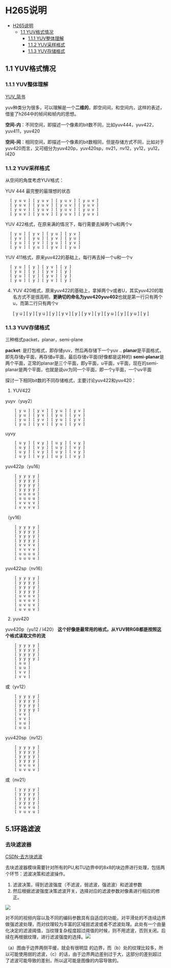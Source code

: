 
# H265说明
- [H265说明](#h265说明)
  - [1.1 YUV格式情况](#11-yuv格式情况)
    - [1.1.1 YUV整体理解](#111-yuv整体理解)
    - [1.1.2 YUV采样格式](#112-yuv采样格式)
    - [1.1.3 YUV存储格式](#113-yuv存储格式)

## 1.1 YUV格式情况
### 1.1.1 YUV整体理解
[YUV_简书](https://www.jianshu.com/p/6a361e86ccd5)

yuv种类分为很多，可以理解是一个**二维的**，即空间间，和空间内，这样的表述，借鉴了h264中的帧间和帧内的思想。

**空间-内**：不同空间，即描述一个像素的bit数不同，比如yuv444，yuv422，yuv411，yuv420

**空间-间**：相同空间，即描述一个像素的bit数相同，但是存储方式不同，比如对于yuv420而言，又可细分为yuv420p，yuv420sp，nv21，nv12，yv12，yu12，I420

### 1.1.2 YUV采样格式

从空间的角度考虑YUV格式：

YUV 444  最完整的最理想的状态

      [ y u v ] [ y u v ] [ y u v ] [ y u v ]
      [ y u v ] [ y u v ] [ y u v ] [ y u v ]
      [ y u v ] [ y u v ] [ y u v ] [ y u v ]
      [ y u v ] [ y u v ] [ y u v ] [ y u v ]

YUV 422格式，在原来满的情况下，每行需要去掉两个u和两个v

      [ y u ] [ y v ] [ y u ] [ y v ]
      [ y v ] [ y u ] [ y v ] [ y u ]
      [ y u ] [ y v ] [ y u ] [ y v ]
      [ y v ] [ y u ] [ y v ] [ y u ]


YUV 411格式，原来yuv422的基础上，每行再去掉一个u和一个v

      [ y u ] [ y ] [ y v ] [ y ]
      [ y u ] [ y ] [ y v ] [ y ]
      [ y u ] [ y ] [ y v ] [ y ]
      [ y u ] [ y ] [ y v ] [ y ]

4. YUV 420格式，原来yuv422的基础上，拿掉两个v或者U，其实yuv420的取名方式不是很高明，**更确切的命名为yuv420yuv402**也就是第一行只有两个u，而第二行只有两个v

      [ y u ] [ y ] [ y u ] [ y ]
      [ y v ] [ y ] [ y v ] [ y ]
      [ y u ] [ y ] [ y u ] [ y ]

### 1.1.3 YUV存储格式

三种格式packet，planar，semi-plane

**packet**: 是打包格式，即存储yuv，然后再存储下一个yuv ..
**planar**是平面格式，即先存储y平面，再存储u平面，最后存储v平面(好像都是这种的)
**semi-planar**是两个平面，正常的planar是三个平面，即y平面，u平面，v平面，现在的semi-planar是两个平面，也就是说uv为同一个平面，即一个y平面，一个uv平面

探讨一下相同bit数的不同存储格式，主要讨论yuv422和yuv420：

1.  YUV422

yuyv（yuy2）

        [ y u ] [ y v ] [ y u ] [ y v ]
        [ y u ] [ y v ] [ y u ] [ y v ]
        [ y u ] [ y v ] [ y u ] [ y v ]
        [ y u ] [ y v ] [ y u ] [ y v ]

uyvy

        [ u y ] [ v y ] [ u y ] [ v y ]
        [ u y ] [ v y ] [ u y ] [ v y ]
        [ u y ] [ v y ] [ u y ] [ v y ]
        [ u y ] [ v y ] [ u y ] [ v y ]

yuv422p（yu16）

        [ y y y y ]
        [ y y y y ]
        [ y y y y ]
        [ y y y y ]
        [ u u u u ]
        [ u u u u ]
        [ v v v v ]
        [ v v v v ]

（yv16）

        [ y y y y ]
        [ y y y y ]
        [ y y y y ]
        [ y y y y ]
        [ v v v v ]
        [ v v v v ]
        [ u u u u ]
        [ u u u u ]

yuv422sp（nv16）

        [ y y y y ]
        [ y y y y ]
        [ y y y y ]
        [ y y y y ]
        [ u v u v ]
        [ u v u v ]
        [ u v u v ]
        [ u v u v ]

2. yuv420

yuv420p（yu12 / I420）  **这个好像是最常用的格式，从YUV转RGB都是按照这个格式读取文件的流**

        [ y y y y ]
        [ y y y y ]
        [ y y y y ]
        [ y y y y ]
        [ u u ]
        [ u u ]
        [ v v ]
        [ v v ]

或（yv12）

        [ y y y y ]
        [ y y y y ]
        [ y y y y ]
        [ y y y y ]
        [ v v ]
        [ v v ]
        [ u u ]
        [ u u ]

yuv420sp（nv12）

        [ y y y y ]
        [ y y y y ]
        [ y y y y ]
        [ y y y y ]
        [ u v u v ]
        [ u v u v ]

或（nv21）

        [ y y y y ]
        [ y y y y ]
        [ y y y y ]
        [ y y y y ]
        [ v u v u ]
        [ v u v u ]

## 5.1环路滤波

### 去块滤波器

[CSDN-去方块滤波](https://blog.csdn.net/Dillon2015/article/details/104385174?utm_medium=distribute.pc_relevant.none-task-blog-2%7Edefault%7ECTRLIST%7Edefault-2.control&depth_1-utm_source=distribute.pc_relevant.none-task-blog-2%7Edefault%7ECTRLIST%7Edefault-2.control)

去块滤波器模块需要针对所有的PU,和TU边界中的8x8的块边界进行处理，包括两个环节：滤波决策和滤波操作。

1. 滤波决策，得到滤波强度（不滤波，弱滤波，强滤波）和滤波参数
2. 然后根据滤波强度决策滤波开关，选择对应的滤波参数对像素进行相应的修正。

![](https://img-blog.csdnimg.cn/20200218233811320.png)

对不同的视频内容以及不同的编码参数具有自适应的功能，对平滑处的不连续边界做强滤波处理，而对纹理较为丰富的区域弱滤波或者不滤波处理。此处有一个由量化决定的滤波阈值，当纹理复杂程度超过阈值的时候，则不用滤波，否则关闭。后续在再根据纹理，进行滤波强度的选择。![](https://img-blog.csdnimg.cn/32a7512ee6554db0a2ed0c6a5ba5962b.png?x-oss-process=image/watermark,type_ZHJvaWRzYW5zZmFsbGJhY2s,shadow_50,text_Q1NETiBA5Y-256yZ566r,size_20,color_FFFFFF,t_70,g_se,x_16)

（a）图由于边界两侧平缓，就会有很明显 的边界，而（b）处的纹理比较多，所以可能使用弱的滤波，（c）的话，由于边界两边差别过于大，这部分的差别超过了滤波可能导致的差别，所以这可能是图像的内容导致的。





